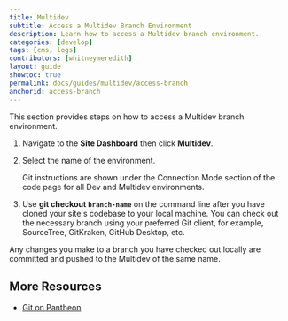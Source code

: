 ```yaml
---
title: Multidev
subtitle: Access a Multidev Branch Environment
description: Learn how to access a Multidev branch environment.
categories: [develop]
tags: [cms, logs]
contributors: [whitneymeredith]
layout: guide
showtoc: true
permalink: docs/guides/multidev/access-branch
anchorid: access-branch
---
```


This section provides steps on how to access a Multidev branch environment.


1. Navigate to the **Site Dashboard** then click **Multidev**.

1. Select the name of the environment.

    Git instructions are shown under the Connection Mode section of the code page for all Dev and Multidev environments.

1. Use **git checkout `branch-name`** on the command line after you have cloned your site's codebase to your local machine. You can check out the necessary branch using your preferred Git client, for example, SourceTree, GitKraken, GitHub Desktop, etc.

Any changes you make to a branch you have checked out locally are committed and pushed to the Multidev of the same name.

## More Resources

- [Git on Pantheon](/guides/git)
